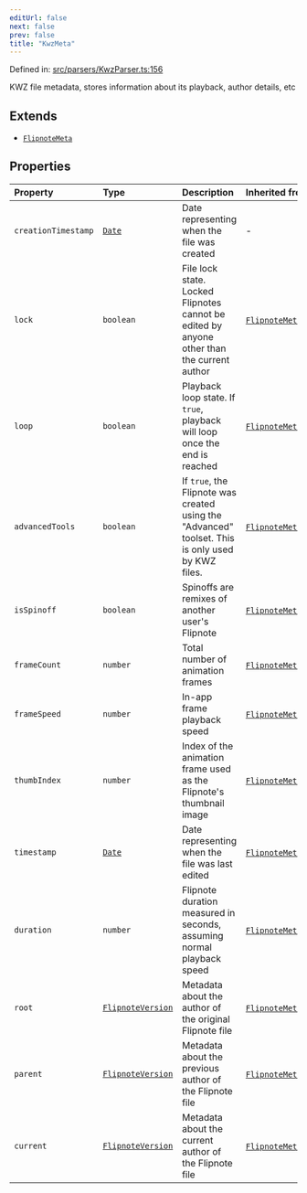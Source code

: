 ```yaml
---
editUrl: false
next: false
prev: false
title: "KwzMeta"
---
```


Defined in: [src/parsers/KwzParser.ts:156](https://github.com/jaames/flipnote.js/blob/70a96e94737c1e7105e9b3794d97b5baff2fd78b/src/parsers/KwzParser.ts#L156)

KWZ file metadata, stores information about its playback, author details, etc

## Extends

- [`FlipnoteMeta`](/api/interfaces/flipnotemeta/)

## Properties

| Property | Type | Description | Inherited from |
| :------ | :------ | :------ | :------ |
| <a id="creationtimestamp"></a> `creationTimestamp` | [`Date`](https://developer.mozilla.org/docs/Web/JavaScript/Reference/Global_Objects/Date) | Date representing when the file was created | - |
| <a id="lock"></a> `lock` | `boolean` | File lock state. Locked Flipnotes cannot be edited by anyone other than the current author | [`FlipnoteMeta`](/api/interfaces/flipnotemeta/).[`lock`](/api/interfaces/flipnotemeta/#lock) |
| <a id="loop"></a> `loop` | `boolean` | Playback loop state. If `true`, playback will loop once the end is reached | [`FlipnoteMeta`](/api/interfaces/flipnotemeta/).[`loop`](/api/interfaces/flipnotemeta/#loop) |
| <a id="advancedtools"></a> `advancedTools` | `boolean` | If `true`, the Flipnote was created using the "Advanced" toolset. This is only used by KWZ files. | [`FlipnoteMeta`](/api/interfaces/flipnotemeta/).[`advancedTools`](/api/interfaces/flipnotemeta/#advancedtools) |
| <a id="isspinoff"></a> `isSpinoff` | `boolean` | Spinoffs are remixes of another user's Flipnote | [`FlipnoteMeta`](/api/interfaces/flipnotemeta/).[`isSpinoff`](/api/interfaces/flipnotemeta/#isspinoff) |
| <a id="framecount"></a> `frameCount` | `number` | Total number of animation frames | [`FlipnoteMeta`](/api/interfaces/flipnotemeta/).[`frameCount`](/api/interfaces/flipnotemeta/#framecount) |
| <a id="framespeed"></a> `frameSpeed` | `number` | In-app frame playback speed | [`FlipnoteMeta`](/api/interfaces/flipnotemeta/).[`frameSpeed`](/api/interfaces/flipnotemeta/#framespeed) |
| <a id="thumbindex"></a> `thumbIndex` | `number` | Index of the animation frame used as the Flipnote's thumbnail image | [`FlipnoteMeta`](/api/interfaces/flipnotemeta/).[`thumbIndex`](/api/interfaces/flipnotemeta/#thumbindex) |
| <a id="timestamp"></a> `timestamp` | [`Date`](https://developer.mozilla.org/docs/Web/JavaScript/Reference/Global_Objects/Date) | Date representing when the file was last edited | [`FlipnoteMeta`](/api/interfaces/flipnotemeta/).[`timestamp`](/api/interfaces/flipnotemeta/#timestamp) |
| <a id="duration"></a> `duration` | `number` | Flipnote duration measured in seconds, assuming normal playback speed | [`FlipnoteMeta`](/api/interfaces/flipnotemeta/).[`duration`](/api/interfaces/flipnotemeta/#duration) |
| <a id="root"></a> `root` | [`FlipnoteVersion`](/api/interfaces/flipnoteversion/) | Metadata about the author of the original Flipnote file | [`FlipnoteMeta`](/api/interfaces/flipnotemeta/).[`root`](/api/interfaces/flipnotemeta/#root) |
| <a id="parent"></a> `parent` | [`FlipnoteVersion`](/api/interfaces/flipnoteversion/) | Metadata about the previous author of the Flipnote file | [`FlipnoteMeta`](/api/interfaces/flipnotemeta/).[`parent`](/api/interfaces/flipnotemeta/#parent) |
| <a id="current"></a> `current` | [`FlipnoteVersion`](/api/interfaces/flipnoteversion/) | Metadata about the current author of the Flipnote file | [`FlipnoteMeta`](/api/interfaces/flipnotemeta/).[`current`](/api/interfaces/flipnotemeta/#current) |
